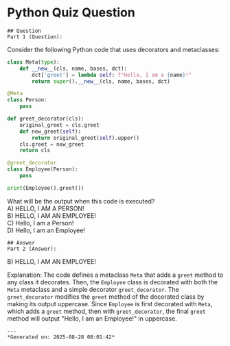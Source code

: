 # Python Quiz Question
    
    ## Question
    Part 1 (Question):  
Consider the following Python code that uses decorators and metaclasses:

```python
class Meta(type):
    def __new__(cls, name, bases, dct):
        dct['greet'] = lambda self: f"Hello, I am a {name}!"
        return super().__new__(cls, name, bases, dct)

@Meta
class Person:
    pass

def greet_decorator(cls):
    original_greet = cls.greet
    def new_greet(self):
        return original_greet(self).upper()
    cls.greet = new_greet
    return cls

@greet_decorator
class Employee(Person):
    pass

print(Employee().greet())
```

What will be the output when this code is executed?  
A) HELLO, I AM A PERSON!  
B) HELLO, I AM AN EMPLOYEE!  
C) Hello, I am a Person!  
D) Hello, I am an Employee!
    
    ## Answer
    Part 2 (Answer):  
B) HELLO, I AM AN EMPLOYEE!

Explanation: The code defines a metaclass `Meta` that adds a `greet` method to any class it decorates. Then, the `Employee` class is decorated with both the `Meta` metaclass and a simple decorator `greet_decorator`. The `greet_decorator` modifies the `greet` method of the decorated class by making its output uppercase. Since `Employee` is first decorated with `Meta`, which adds a `greet` method, then with `greet_decorator`, the final `greet` method will output "Hello, I am an Employee!" in uppercase.
    
    ---
    *Generated on: 2025-08-28 08:01:42*
    